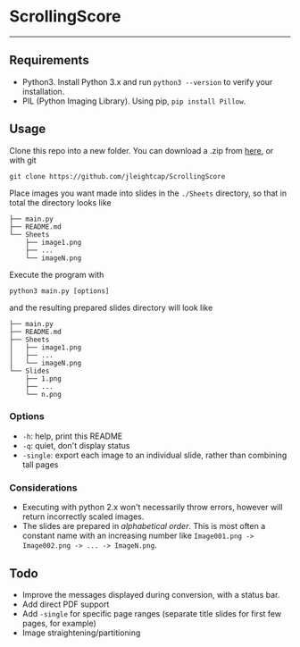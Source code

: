 # ScrollingScore
---
## Requirements
- Python3. Install Python 3.x and run `python3 --version` to verify your installation.
- PIL (Python Imaging Library). Using pip, `pip install Pillow`.
## Usage
Clone this repo into a new folder. You can download a .zip from [here](https://github.com/jleightcap/ScrollingScore), or with git
```
git clone https://github.com/jleightcap/ScrollingScore
```
Place images you want made into slides in the `./Sheets` directory, so that in total the directory looks like
```
├── main.py
├── README.md
└── Sheets
    ├── image1.png
    ├── ...
    └── imageN.png
```
Execute the program with
```
python3 main.py [options]
```
and the resulting prepared slides directory will look like
```
├── main.py
├── README.md
├── Sheets
│   ├── image1.png
│   ├── ...
│   └── imageN.png
└── Slides
    ├── 1.png
    ├── ...
    └── n.png
```
### Options
- `-h`: help, print this README
- `-q`: quiet, don't display status
- `-single`: export each image to an individual slide, rather than combining tall pages
### Considerations
- Executing with python 2.x won't necessarily throw errors, however will return incorrectly scaled images.
- The slides are prepared in _alphabetical order_. This is most often a constant name with an increasing number like `Image001.png -> Image002.png -> ... -> ImageN.png`.
## Todo
- Improve the messages displayed during conversion, with a status bar.
- Add direct PDF support
- Add `-single` for specific page ranges (separate title slides for first few pages, for example)
- Image straightening/partitioning

